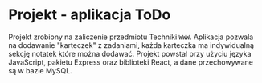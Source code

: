 # Projekt - aplikacja ToDo

Projekt zrobiony na zaliczenie przedmiotu Techniki `WWW`. Aplikacja pozwala na dodawanie "karteczek" z zadaniami, każda karteczka ma indywidualną sekcję notatek które można dodawać. Projekt powstał przy użyciu języka JavaScript, pakietu Express oraz biblioteki React, a dane przechowywane są w bazie MySQL.